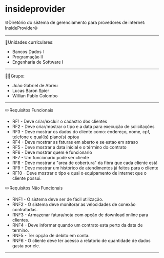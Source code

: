 # insideprovider
:globe_with_meridians:Diretório do sistema de gerenciamento para provedores de internet: InsideProvider:globe_with_meridians:

-----------------------------------------------------------------------------------------------------------------------------------------------------------------------

:open_book:Unidades curriculares: 
  - Bancos Dados I
  - Programação II
  - Engenharia de Software I

-----------------------------------------------------------------------------------------------------------------------------------------------------------------------

:raising_hand_man:Grupo: 
  - João Gabriel de Abreu
  - Lucas Baron Spier
  - Willian Pablo Colombo
  
-----------------------------------------------------------------------------------------------------------------------------------------------------------------------  
:pencil2:Requisitos Funcionais
  - RF1 - Deve criar/excluir o cadastro dos clientes
  - RF2 - Deve criar/mostrar o tipo e a data para execução de solicitações
  - RF3 - Deve mostrar os dados do cliente como: endereço, nome, cpf, telefone e qual(is) plano(s) optou
  - RF4 - Deve mostrar as faturas em aberto e se estao em atraso
  - RF5 - Deve mostrar a data inicial e o término do contrato
  - RF6 - Deve mostrar quem é funcionario
  - RF7 - Um funcionario pode ser cliente
  - RF8 - Deve mostrar a "area de cobertura" da fibra que cada cliente está
  - RF9 - Deve mostrar um histórico de atendimentos já feitos para o cliente
  - RF10 - Deve mostrar o tipo e qual o equipamento de internet que o cliente possui.

:pencil2:Requisitos Não Funcionais
  - RNF1 - O sistema deve ser de fácil utilização.
  - RNF2 - O sistema deve monitorar as velocidades de conexão contratadas.
  - RNF3 - Armazenar fatura/nota com opção de download online para clientes.
  - RNF4 - Deve informar quando um contrato esta perto da data de termino.
  - RNF5 - Ter opção de debito em conta.
  - RNF6 - O cliente deve ter acesso a relatorio de quantidade de dados gasta por ele.
  
-----------------------------------------------------------------------------------------------------------------------------------------------------------------------
